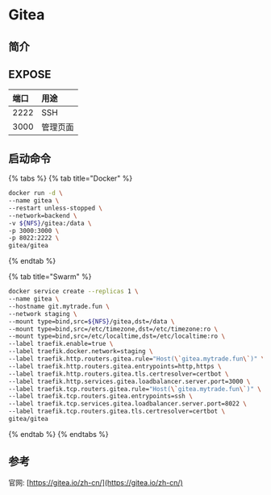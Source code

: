# Gitea

## 简介



## EXPOSE

| 端口 | 用途 |
| :--- | :--- |
| 2222 | SSH |
| 3000 | 管理页面 |



## 启动命令

{% tabs %}
{% tab title="Docker" %}
```bash
docker run -d \
--name gitea \
--restart unless-stopped \
--network=backend \
-v ${NFS}/gitea:/data \
-p 3000:3000 \
-p 8022:2222 \
gitea/gitea
```
{% endtab %}

{% tab title="Swarm" %}
```bash
docker service create --replicas 1 \
--name gitea \
--hostname git.mytrade.fun \
--network staging \
--mount type=bind,src=${NFS}/gitea,dst=/data \
--mount type=bind,src=/etc/timezone,dst=/etc/timezone:ro \
--mount type=bind,src=/etc/localtime,dst=/etc/localtime:ro \
--label traefik.enable=true \
--label traefik.docker.network=staging \
--label traefik.http.routers.gitea.rule="Host(\`gitea.mytrade.fun\`)" \
--label traefik.http.routers.gitea.entrypoints=http,https \
--label traefik.http.routers.gitea.tls.certresolver=certbot \
--label traefik.http.services.gitea.loadbalancer.server.port=3000 \
--label traefik.tcp.routers.gitea.rule="Host(\`gitea.mytrade.fun\`)" \
--label traefik.tcp.routers.gitea.entrypoints=ssh \
--label traefik.tcp.services.gitea.loadbalancer.server.port=8022 \
--label traefik.tcp.routers.gitea.tls.certresolver=certbot \
gitea/gitea
```
{% endtab %}
{% endtabs %}



##  参考

官网:  [https://gitea.io/zh-cn/](https://gitea.io/zh-cn/)


